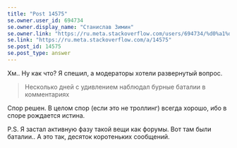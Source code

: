 ```yaml
---
title: "Post 14575"
se.owner.user_id: 694734
se.owner.display_name: "Станислав Зимин"
se.owner.link: "https://ru.meta.stackoverflow.com/users/694734/%d0%a1%d1%82%d0%b0%d0%bd%d0%b8%d1%81%d0%bb%d0%b0%d0%b2-%d0%97%d0%b8%d0%bc%d0%b8%d0%bd"
se.link: "https://ru.meta.stackoverflow.com/a/14575"
se.post_id: 14575
se.post_type: answer
---
```

<p>Хм.. Ну как что? Я спешил, а модераторы хотели развернутый вопрос.</p>
<blockquote>
<p>Несколько дней с удивлением наблюдал бурные баталии в комментариях</p>
</blockquote>
<p>Спор решен. В целом спор (если это не троллинг) всегда хорошо, ибо в споре рождается истина.</p>
<p>P.S.
Я застал активную фазу такой вещи как форумы. Вот там были баталии.. А это так, десяток коротеньких сообщений.</p>
